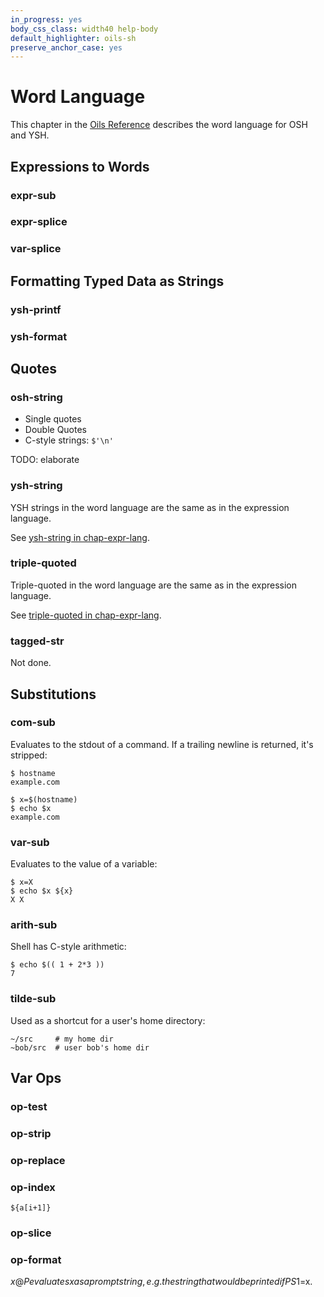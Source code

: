 ```yaml
---
in_progress: yes
body_css_class: width40 help-body
default_highlighter: oils-sh
preserve_anchor_case: yes
---
```


Word Language
===

This chapter in the [Oils Reference](index.html) describes the word language
for OSH and YSH.

<div id="toc">
</div>

<h2 id="expression">Expressions to Words</h2>

### expr-sub

### expr-splice

### var-splice

<h2 id="formatting">Formatting Typed Data as Strings</h2>

### ysh-printf

### ysh-format


## Quotes

### osh-string

- Single quotes
- Double Quotes
- C-style strings: `$'\n'`

TODO: elaborate

### ysh-string

YSH strings in the word language are the same as in the expression language.

See [ysh-string in chap-expr-lang](chap-expr-lang.html#ysh-string).

### triple-quoted

Triple-quoted in the word language are the same as in the expression language.

See [triple-quoted in chap-expr-lang](chap-expr-lang.html#triple-quoted).

### tagged-str

Not done.

## Substitutions

### com-sub

Evaluates to the stdout of a command.  If a trailing newline is returned, it's
stripped:

    $ hostname
    example.com

    $ x=$(hostname)
    $ echo $x
    example.com

### var-sub

Evaluates to the value of a variable:

    $ x=X
    $ echo $x ${x}
    X X

### arith-sub

Shell has C-style arithmetic:

    $ echo $(( 1 + 2*3 ))
    7

### tilde-sub

Used as a shortcut for a user's home directory:

    ~/src     # my home dir
    ~bob/src  # user bob's home dir

## Var Ops

### op-test

### op-strip

### op-replace

### op-index

    ${a[i+1]}

### op-slice

### op-format

${x@P} evaluates x as a prompt string, e.g. the string that would be printed if
PS1=$x.


